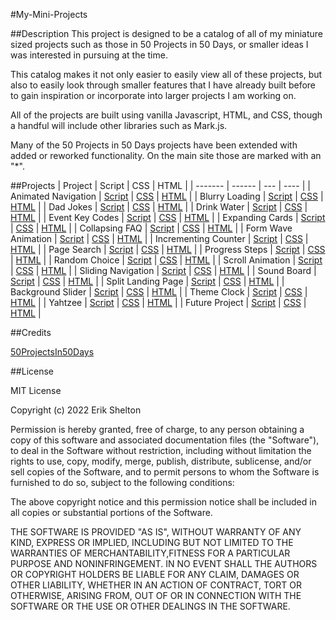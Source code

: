 #My-Mini-Projects

##Description
This project is designed to be a catalog of all of my miniature sized projects such as those in 50 Projects in 50 Days, or smaller ideas I was interested in pursuing at the time.

This catalog makes it not only easier to easily view all of these projects, but also to easily look through smaller features that I have already built before to gain inspiration or incorporate into larger projects I am working on.

All of the projects are built using vanilla Javascript, HTML, and CSS, though a handful will include other libraries such as Mark.js.

Many of the 50 Projects in 50 Days projects have been extended with added or reworked functionality. On the main site those are marked with an "\*".

##Projects
| Project | Script | CSS | HTML |
| ------- | ------ | --- | ---- |
| Animated Navigation | [Script](https://github.com/E-Shelton98/My-Mini-Projects/blob/main/scripts/animatedNavigationScript.js) | [CSS](https://github.com/E-Shelton98/My-Mini-Projects/blob/main/styles/animated-navigation.css) | [HTML](https://github.com/E-Shelton98/My-Mini-Projects/blob/main/html/animated-navigation.html) |
| Blurry Loading | [Script](https://github.com/E-Shelton98/My-Mini-Projects/blob/main/scripts/blurryLoadingScript.js) | [CSS](https://github.com/E-Shelton98/My-Mini-Projects/blob/main/styles/blurry-loading.css) | [HTML](https://github.com/E-Shelton98/My-Mini-Projects/blob/main/html/blurry-loading.html) |
| Dad Jokes | [Script](https://github.com/E-Shelton98/My-Mini-Projects/blob/main/scripts/dadJokesScript.js) | [CSS](https://github.com/E-Shelton98/My-Mini-Projects/blob/main/styles/dad-jokes.css) | [HTML](https://github.com/E-Shelton98/My-Mini-Projects/blob/main/html/dad-jokes.html) |
| Drink Water | [Script](https://github.com/E-Shelton98/My-Mini-Projects/blob/main/scripts/drinkWaterScript.js) | [CSS](https://github.com/E-Shelton98/My-Mini-Projects/blob/main/styles/drink-water.css) | [HTML](https://github.com/E-Shelton98/My-Mini-Projects/blob/main/html/drink-water.html) |
| Event Key Codes | [Script](https://github.com/E-Shelton98/My-Mini-Projects/blob/main/scripts/eventKeycodesScript.js) | [CSS](https://github.com/E-Shelton98/My-Mini-Projects/blob/main/styles/event-keycodes.css) | [HTML](https://github.com/E-Shelton98/My-Mini-Projects/blob/main/html/event-keycodes.html) |
| Expanding Cards | [Script](https://github.com/E-Shelton98/My-Mini-Projects/blob/main/scripts/expandingCardsScript.js) | [CSS](https://github.com/E-Shelton98/My-Mini-Projects/blob/main/styles/expanding-cards.css) | [HTML](https://github.com/E-Shelton98/My-Mini-Projects/blob/main/html/expanding-cards.html) |
| Collapsing FAQ | [Script](https://github.com/E-Shelton98/My-Mini-Projects/blob/main/scripts/faqCollapseScript.js) | [CSS](https://github.com/E-Shelton98/My-Mini-Projects/blob/main/styles/faq-collapse.css) | [HTML](https://github.com/E-Shelton98/My-Mini-Projects/blob/main/html/faq-collapse.html) |
| Form Wave Animation | [Script](https://github.com/E-Shelton98/My-Mini-Projects/blob/main/scripts/formWaveAnimationScript.js) | [CSS](https://github.com/E-Shelton98/My-Mini-Projects/blob/main/styles/form-wave-animation.css) | [HTML](https://github.com/E-Shelton98/My-Mini-Projects/blob/main/html/form-wave-animation.html) |
| Incrementing Counter | [Script](https://github.com/E-Shelton98/My-Mini-Projects/blob/main/scripts/incrementingCounterScript.js) | [CSS](https://github.com/E-Shelton98/My-Mini-Projects/blob/main/styles/incrementing-counter.css) | [HTML](https://github.com/E-Shelton98/My-Mini-Projects/blob/main/html/incrementing-counter.html) |
| Page Search | [Script](https://github.com/E-Shelton98/My-Mini-Projects/blob/main/scripts/pageSearchScript.js) | [CSS](https://github.com/E-Shelton98/My-Mini-Projects/blob/main/styles/page-search.css) | [HTML](https://github.com/E-Shelton98/My-Mini-Projects/blob/main/html/page-search.html) |
| Progress Steps | [Script](https://github.com/E-Shelton98/My-Mini-Projects/blob/main/scripts/progressStepsScript.js) | [CSS](https://github.com/E-Shelton98/My-Mini-Projects/blob/main/styles/progress-steps.css) | [HTML](https://github.com/E-Shelton98/My-Mini-Projects/blob/main/html/progress-steps.html) |
| Random Choice | [Script](https://github.com/E-Shelton98/My-Mini-Projects/blob/main/scripts/randomChoiceScript.js) | [CSS](https://github.com/E-Shelton98/My-Mini-Projects/blob/main/styles/random-choice.css) | [HTML](https://github.com/E-Shelton98/My-Mini-Projects/blob/main/html/random-choice.html) |
| Scroll Animation | [Script](https://github.com/E-Shelton98/My-Mini-Projects/blob/main/scripts/scrollAnimationScript.js) | [CSS](https://github.com/E-Shelton98/My-Mini-Projects/blob/main/styles/scroll-animation.css) | [HTML](https://github.com/E-Shelton98/My-Mini-Projects/blob/main/html/scroll-animation.html) |
| Sliding Navigation | [Script](https://github.com/E-Shelton98/My-Mini-Projects/blob/main/scripts/slidingNavigationScript.js) | [CSS](https://github.com/E-Shelton98/My-Mini-Projects/blob/main/styles/sliding-navigation.css) | [HTML](https://github.com/E-Shelton98/My-Mini-Projects/blob/main/html/sliding-navigation.html) |
| Sound Board | [Script](https://github.com/E-Shelton98/My-Mini-Projects/blob/main/scripts/soundBoardScript.js) | [CSS](https://github.com/E-Shelton98/My-Mini-Projects/blob/main/styles/sound-board.css) | [HTML](https://github.com/E-Shelton98/My-Mini-Projects/blob/main/html/sound-board.html) |
| Split Landing Page | [Script](https://github.com/E-Shelton98/My-Mini-Projects/blob/main/scripts/splitLandingPageScript.js) | [CSS](https://github.com/E-Shelton98/My-Mini-Projects/blob/main/styles/split-landing-page.css) | [HTML](https://github.com/E-Shelton98/My-Mini-Projects/blob/main/html/split-landing-page.html) |
| Background Slider | [Script](https://github.com/E-Shelton98/My-Mini-Projects/blob/main/scripts/backgroundSliderScript.js) | [CSS](https://github.com/E-Shelton98/My-Mini-Projects/blob/main/styles/background-slider.css) | [HTML](https://github.com/E-Shelton98/My-Mini-Projects/blob/main/html/background-slider.html) |
| Theme Clock | [Script](https://github.com/E-Shelton98/My-Mini-Projects/blob/main/scripts/themeClockScript.js) | [CSS](https://github.com/E-Shelton98/My-Mini-Projects/blob/main/styles/theme-clock.css) | [HTML](https://github.com/E-Shelton98/My-Mini-Projects/blob/main/html/theme-clock.html) |
| Yahtzee | [Script](https://github.com/E-Shelton98/My-Mini-Projects/blob/main/scripts/yahtzeeScript.js) | [CSS](https://github.com/E-Shelton98/My-Mini-Projects/blob/main/styles/yahtzee.css) | [HTML](https://github.com/E-Shelton98/My-Mini-Projects/blob/main/html/yahtzee.html) |
| Future Project | [Script](link) | [CSS](link) | [HTML](link) |

##Credits

[50ProjectsIn50Days](https://www.udemy.com/course/50-projects-50-days/)

##License

MIT License

Copyright (c) 2022 Erik Shelton

Permission is hereby granted, free of charge, to any person obtaining a copy of this software and associated documentation files (the "Software"), to deal in the Software without restriction, including without limitation the rights to use, copy, modify, merge, publish, distribute, sublicense, and/or sell copies of the Software, and to permit persons to whom the Software is furnished to do so, subject to the following conditions:

The above copyright notice and this permission notice shall be included in all copies or substantial portions of the Software.

THE SOFTWARE IS PROVIDED "AS IS", WITHOUT WARRANTY OF ANY KIND, EXPRESS OR IMPLIED, INCLUDING BUT NOT LIMITED TO THE WARRANTIES OF MERCHANTABILITY,FITNESS FOR A PARTICULAR PURPOSE AND NONINFRINGEMENT. IN NO EVENT SHALL THE AUTHORS OR COPYRIGHT HOLDERS BE LIABLE FOR ANY CLAIM, DAMAGES OR OTHER LIABILITY, WHETHER IN AN ACTION OF CONTRACT, TORT OR OTHERWISE, ARISING FROM, OUT OF OR IN CONNECTION WITH THE SOFTWARE OR THE USE OR OTHER DEALINGS IN THE SOFTWARE.
